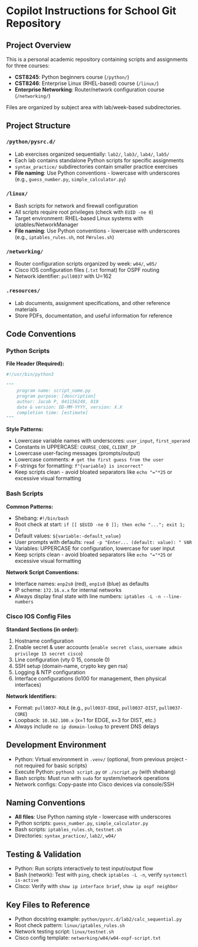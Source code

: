 # Copilot Instructions for School Git Repository

## Project Overview
This is a personal academic repository containing scripts and assignments for three courses:
- **CST8245**: Python beginners course (`/python/`)
- **CST8246**: Enterprise Linux (RHEL-based) course (`/linux/`)
- **Enterprise Networking**: Router/network configuration course (`/networking/`)

Files are organized by subject area with lab/week-based subdirectories.

## Project Structure

### `/python/pysrc.d/`
- Lab exercises organized sequentially: `lab2/`, `lab3/`, `lab4/`, `lab5/`
- Each lab contains standalone Python scripts for specific assignments
- `syntax_practice/` subdirectories contain smaller practice exercises
- **File naming**: Use Python conventions - lowercase with underscores (e.g., `guess_number.py`, `simple_calculator.py`)

### `/linux/`
- Bash scripts for network and firewall configuration
- All scripts require root privileges (check with `EUID -ne 0`)
- Target environment: RHEL-based Linux systems with iptables/NetworkManager
- **File naming**: Use Python conventions - lowercase with underscores (e.g., `iptables_rules.sh`, not `FWrules.sh`)

### `/networking/`
- Router configuration scripts organized by week: `w04/`, `w05/`
- Cisco IOS configuration files (`.txt` format) for OSPF routing
- Network identifier: `pull0037` with U=162

### `.resources/`
- Lab documents, assignment specifications, and other reference materials
- Store PDFs, documentation, and useful information for reference

## Code Conventions

### Python Scripts
**File Header (Required):**
```python
#!/usr/bin/python3

"""
    program name: script_name.py
    program purpose: [description]
    author: Jacob P, 041156249, 010
    date & version: DD-MM-YYYY, version: X.X
    completion time: [estimate]
"""
```

**Style Patterns:**
- Lowercase variable names with underscores: `user_input`, `first_operand`
- Constants in UPPERCASE: `COURSE_CODE`, `CLIENT_IP`
- Lowercase user-facing messages (prompts/output)
- Lowercase comments: `# get the first guess from the user`
- F-strings for formatting: `f"{variable} is incorrect"`
- Keep scripts clean - avoid bloated separators like `echo "="*25` or excessive visual formatting

### Bash Scripts
**Common Patterns:**
- Shebang: `#!/bin/bash`
- Root check at start: `if [[ $EUID -ne 0 ]]; then echo "..."; exit 1; fi`
- Default values: `${variable:-default_value}`
- User prompts with defaults: `read -p "Enter... (default: value): " VAR`
- Variables: UPPERCASE for configuration, lowercase for user input
- Keep scripts clean - avoid bloated separators like `echo "="*25` or excessive visual formatting

**Network Script Conventions:**
- Interface names: `enp2s0` (red), `enp1s0` (blue) as defaults
- IP scheme: `172.16.x.x` for internal networks
- Always display final state with line numbers: `iptables -L -n --line-numbers`

### Cisco IOS Config Files
**Standard Sections (in order):**
1. Hostname configuration
2. Enable secret & user accounts (`enable secret class`, `username admin privilege 15 secret cisco`)
3. Line configuration (vty 0 15, console 0)
4. SSH setup (domain-name, crypto key gen rsa)
5. Logging & NTP configuration
6. Interface configurations (lo100 for management, then physical interfaces)

**Network Identifiers:**
- Format: `pull0037-ROLE` (e.g., `pull0037-EDGE`, `pull0037-DIST`, `pull0037-CORE`)
- Loopback: `10.162.100.x` (x=1 for EDGE, x=3 for DIST, etc.)
- Always include `no ip domain-lookup` to prevent DNS delays

## Development Environment
- Python: Virtual environment in `.venv/` (optional, from previous project - not required for basic scripts)
- Execute Python: `python3 script.py` or `./script.py` (with shebang)
- Bash scripts: Must run with `sudo` for system/network operations
- Network configs: Copy-paste into Cisco devices via console/SSH

## Naming Conventions
- **All files**: Use Python naming style - lowercase with underscores
- Python scripts: `guess_number.py`, `simple_calculator.py`
- Bash scripts: `iptables_rules.sh`, `testnet.sh`
- Directories: `syntax_practice/`, `lab2/`, `w04/`

## Testing & Validation
- Python: Run scripts interactively to test input/output flow
- Bash (network): Test with `ping`, check `iptables -L -n`, verify `systemctl is-active`
- Cisco: Verify with `show ip interface brief`, `show ip ospf neighbor`

## Key Files to Reference
- Python docstring example: `python/pysrc.d/lab2/calc_sequential.py`
- Root check pattern: `linux/iptables_rules.sh`
- Network testing script: `linux/testnet.sh`
- Cisco config template: `networking/w04/w04-ospf-script.txt`
